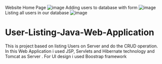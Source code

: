 Website Home Page
![image](https://user-images.githubusercontent.com/24763627/111654733-07c31d00-882f-11eb-89cb-9e009106bb23.png)
Adding users to database with form
![image](https://user-images.githubusercontent.com/24763627/111654999-478a0480-882f-11eb-9e44-5eb0f7c3761d.png)
Listing all users in our database
![image](https://user-images.githubusercontent.com/24763627/111655666-d9920d00-882f-11eb-8f51-4a55a9128480.png)

# User-Listing-Java-Web-Application
This is project based on listing Users on Server and do the CRUD operation. In this Web Application i used JSP, Servlets and Hibernate technology and Tomcat as Server . For UI design i used Boostrap framework
